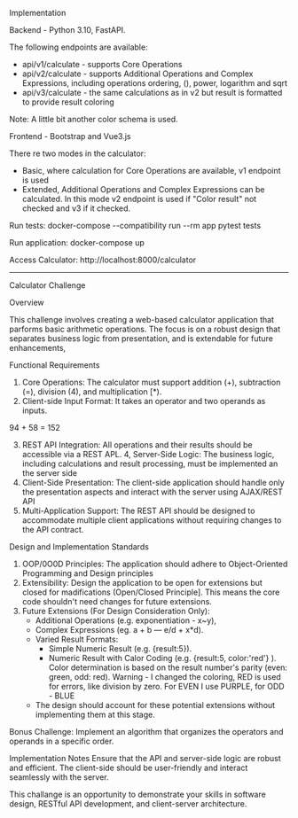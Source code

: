 Implementation

Backend - Python 3.10, FastAPI.

The following endpoints are available:
- api/v1/calculate - supports Core Operations
- api/v2/calculate - supports Additional Operations and Complex Expressions, including operations ordering, (), power, logarithm and sqrt
- api/v3/calculate - the same calculations as in v2 but result is formatted to provide result coloring

Note: A little bit another color schema is used.

Frontend - Bootstrap and Vue3.js

There re two modes in the calculator:
- Basic, where calculation for Core Operations are available, v1 endpoint is used
- Extended, Additional Operations and Complex Expressions can be calculated.
  In this mode v2 endpoint is used if "Color result" not checked and v3 if it checked.

Run tests:
docker-compose --compatibility run --rm app pytest tests

Run application:
docker-compose up

Access Calculator:
http://localhost:8000/calculator

---------------------------------------------------------------------------------------
Calculator Challenge

Overview

This challenge involves creating a web-based calculator application that parforms basic arithmetic operations. The focus is on a robust design that separates business logic from presentation, and is extendable for future
enhancements,

Functional Requirements
1. Core Operations: The calculator must support addition (+), subtraction (=), division (4), and multiplication [*).
2. Client-side Input Format: It takes an operator and two operands as inputs.

94 + 58 = 152

3. REST API Integration: All operations and their results should be accessible via a REST APL.
4, Server-Side Logic: The business logic, including calculations and result processing, must be implemented an the server side
5. Client-Side Presentation: The client-side application should handle only the presentation aspects and interact with the server using AJAX/REST API
6. Multi-Application Support: The REST API should be designed to accommodate multiple client applications without requiring changes to the API contract.

Design and Implementation Standards
1. OOP/0O0D Principles: The application should adhere to Object-Oriented Programming and Design principles
2. Extensibility: Design the application to be open for extensions but closed for madifications (Open/Closed Principle]. This means the core code shouldn't need changes for future extensions.
3. Future Extensions (For Design Consideration Only):
	- Additional Operations (e.g. exponentiation - x~y),
	- Complex Expressions (eg. a + b — e/d + x*d).
	- Varied Result Formats:
		- Simple Numeric Result (e.g. {result:5}).
		- Numeric Result with Calor Coding (e.g. {result:5, color:'red'} ). Color determination is based on the result number's parity (even: green, odd: red).
		Warning - I changed the coloring, RED is used for errors, like division by zero. For EVEN I use PURPLE, for ODD - BLUE
	- The design should account for these potential extensions without implementing them at this stage.

Bonus Challenge: Implement an algorithm that organizes the operators and operands in a specific order.

Implementation Notes
	Ensure that the API and server-side logic are robust and efficient.
	The client-side should be user-friendly and interact seamlessly with the server.

This challange is an opportunity to demonstrate your skills in software design, RESTful API development, and client-server architecture.
